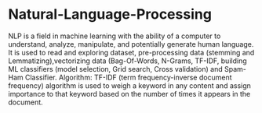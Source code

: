 # Natural-Language-Processing
 NLP is a field in machine learning with the ability of a computer to understand, analyze, manipulate, and potentially generate human language.  It is used to read and exploring dataset, pre-processing data (stemming and Lemmatizing),vectorizing data (Bag-Of-Words, N-Grams, TF-IDF, building ML classifiers (model selection, Grid search, Cross validation) and Spam-Ham Classifier. Algorithm: TF-IDF (term frequency-inverse document frequency) algorithm is used to weigh a keyword in any content and assign importance to that keyword based on the number of times it appears in the document.
